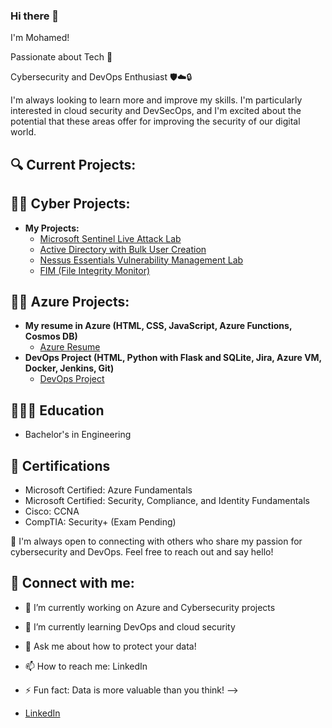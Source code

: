 ### Hi there 👋
I'm Mohamed! 

Passionate about Tech 🤖

Cybersecurity and DevOps Enthusiast 🛡️☁️🔒

I'm always looking to learn more and improve my skills. I'm particularly interested in cloud security and DevSecOps, and I'm excited about the potential that these areas offer for improving the security of our digital world.

<h2>🔍 Current Projects: </h2>

<h2>👨‍💻 Cyber Projects:</h2>

- <b>My Projects:</b>
  - [Microsoft Sentinel Live Attack Lab](https://github.com/Mohamedj2022/Microsoft-Sentinel-Live-Attack-Demo)
  - [Active Directory with Bulk User Creation](https://github.c)
  - [Nessus Essentials Vulnerability Management Lab](https://github.com/Mohamedj2022/Nessus-Essentials-Vulnerability-Management-Lab)
  - [FIM (File Integrity Monitor)](https://github.com/Mohamedj2022/File-Integrity-Monitoring-FIM-Project)

<h2>👨‍💻 Azure Projects:</h2>

- <b> My resume in Azure (HTML, CSS, JavaScript, Azure Functions, Cosmos DB)</b>
  - [Azure Resume](https://github.com/Mohamedj2022/Azure-Resume) <b><i></b></i>
- <b> DevOps Project (HTML, Python with Flask and SQLite, Jira, Azure VM, Docker, Jenkins, Git)</b>
  - [DevOps Project](https://github.com/Mohamedj2022/DevOps-Project) <b></b>

<h2>👨🏽‍🎓 Education</h2>

- Bachelor's in Engineering

<h2>📜 Certifications</h2>

- Microsoft Certified: Azure Fundamentals
- Microsoft Certified: Security, Compliance, and Identity Fundamentals
- Cisco: CCNA
- CompTIA: Security+ (Exam Pending)
  

🤝 I'm always open to connecting with others who share my passion for cybersecurity and DevOps. Feel free to reach out and say hello!

<h2> 🤳 Connect with me:</h2>

- 🔭 I’m currently working on Azure and Cybersecurity projects
- 🌱 I’m currently learning DevOps and cloud security
- 💬 Ask me about how to protect your data!
- 📫 How to reach me: LinkedIn
- ⚡ Fun fact: Data is more valuable than you think!
-->

- [LinkedIn](https://www.linkedin.com/in/mohamed-j22/)

